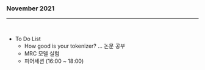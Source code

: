 ### November 2021
---

</br>

- To Do List
    - How good is your tokenizer? ... 논문 공부
    - MRC 모델 실험
    - 피어세션 (16:00 ~ 18:00)